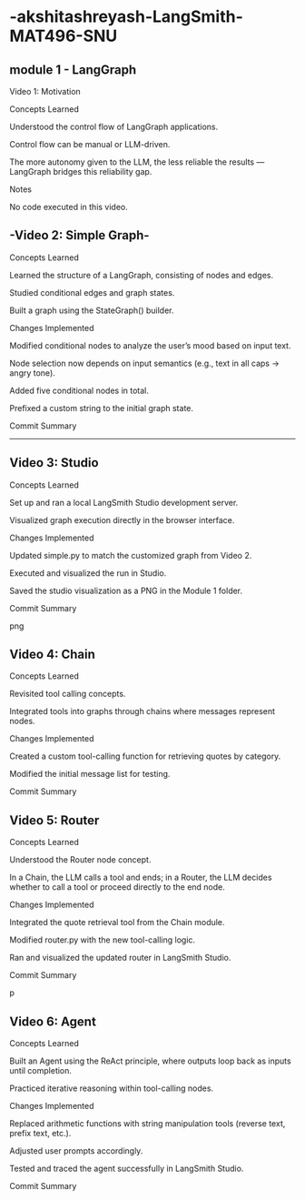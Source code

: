 # -akshitashreyash-LangSmith-MAT496-SNU
module 1 - LangGraph
---
Video 1: Motivation

Concepts Learned

Understood the control flow of LangGraph applications.

Control flow can be manual or LLM-driven.

The more autonomy given to the LLM, the less reliable the results — LangGraph bridges this reliability gap.

Notes

No code executed in this video.


-Video 2: Simple Graph-
-----------

Concepts Learned

Learned the structure of a LangGraph, consisting of nodes and edges.

Studied conditional edges and graph states.

Built a graph using the StateGraph() builder.

Changes Implemented

Modified conditional nodes to analyze the user’s mood based on input text.

Node selection now depends on input semantics (e.g., text in all caps → angry tone).

Added five conditional nodes in total.

Prefixed a custom string to the initial graph state.

Commit Summary

-------------------
Video 3: Studio
-----------

Concepts Learned

Set up and ran a local LangSmith Studio development server.

Visualized graph execution directly in the browser interface.

Changes Implemented

Updated simple.py to match the customized graph from Video 2.

Executed and visualized the run in Studio.

Saved the studio visualization as a PNG in the Module 1 folder.

Commit Summary

png

Video 4: Chain
------------------

Concepts Learned

Revisited tool calling concepts.

Integrated tools into graphs through chains where messages represent nodes.

Changes Implemented

Created a custom tool-calling function for retrieving quotes by category.

Modified the initial message list for testing.

Commit Summary


Video 5: Router
----------------------------------
Concepts Learned

Understood the Router node concept.

In a Chain, the LLM calls a tool and ends; in a Router, the LLM decides whether to call a tool or proceed directly to the end node.

Changes Implemented

Integrated the quote retrieval tool from the Chain module.

Modified router.py with the new tool-calling logic.

Ran and visualized the updated router in LangSmith Studio.

Commit Summary

p

Video 6: Agent
---------------------------------------------
Concepts Learned

Built an Agent using the ReAct principle, where outputs loop back as inputs until completion.

Practiced iterative reasoning within tool-calling nodes.

Changes Implemented

Replaced arithmetic functions with string manipulation tools (reverse text, prefix text, etc.).

Adjusted user prompts accordingly.

Tested and traced the agent successfully in LangSmith Studio.

Commit Summary

